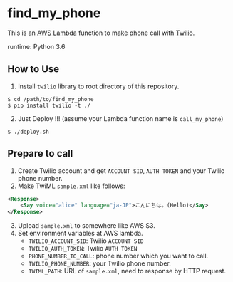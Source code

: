 # find_my_phone

This is an [AWS Lambda](https://aws.amazon.com/lambda/) function to make phone call with [Twilio](https://www.twilio.com/).

runtime: Python 3.6

## How to Use

1. Install `twilio` library to root directory of this repository.
```
$ cd /path/to/find_my_phone
$ pip install twilio -t ./
```
2. Just Deploy !!! (assume your Lambda function name is `call_my_phone`)
```
$ ./deploy.sh
```

## Prepare to call

1. Create Twilio account and get `ACCOUNT SID`, `AUTH TOKEN` and your Twilio phone number.
2. Make TwiML `sample.xml` like follows:
```xml
<Response>
    <Say voice="alice" language="ja-JP">こんにちは。(Hello)</Say>
</Response>
```
3. Upload `sample.xml` to somewhere like AWS S3.
4. Set environment variables at AWS lambda.
    * `TWILIO_ACCOUNT_SID`: Twilio `ACCOUNT SID`
    * `TWILIO_AUTH_TOKEN`: Twilio `AUTH TOKEN`
    * `PHONE_NUMBER_TO_CALL`: phone number which you want to call.
    * `TWILIO_PHONE_NUMBER`: your Twilio phone number.
    * `TWIML_PATH`: URL of `sample.xml`, need to response by HTTP request.
